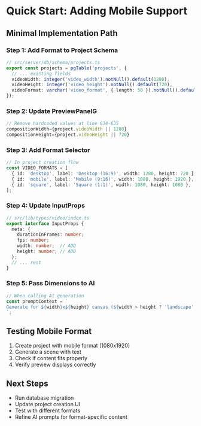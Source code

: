 # Quick Start: Adding Mobile Support

## Minimal Implementation Path

### Step 1: Add Format to Project Schema
```typescript
// src/server/db/schema/projects.ts
export const projects = pgTable('projects', {
  // ... existing fields
  videoWidth: integer('video_width').notNull().default(1280),
  videoHeight: integer('video_height').notNull().default(720),
  videoFormat: varchar('video_format', { length: 50 }).notNull().default('desktop'),
});
```

### Step 2: Update PreviewPanelG
```typescript
// Remove hardcoded values at line 634-635
compositionWidth={project.videoWidth || 1280}
compositionHeight={project.videoHeight || 720}
```

### Step 3: Add Format Selector
```typescript
// In project creation flow
const VIDEO_FORMATS = [
  { id: 'desktop', label: 'Desktop (16:9)', width: 1280, height: 720 },
  { id: 'mobile', label: 'Mobile (9:16)', width: 1080, height: 1920 },
  { id: 'square', label: 'Square (1:1)', width: 1080, height: 1080 },
];
```

### Step 4: Update InputProps
```typescript
// src/lib/types/video/index.ts
export interface InputProps {
  meta: {
    durationInFrames: number;
    fps: number;
    width: number;  // ADD
    height: number; // ADD
  };
  // ... rest
}
```

### Step 5: Pass Dimensions to AI
```typescript
// When calling AI generation
const promptContext = `
Generate for ${width}x${height} canvas (${width > height ? 'landscape' : 'portrait'}).
`;
```

## Testing Mobile Format
1. Create project with mobile format (1080x1920)
2. Generate a scene with text
3. Check if content fits properly
4. Verify preview displays correctly

## Next Steps
- Run database migration
- Update project creation UI
- Test with different formats
- Refine AI prompts for format-specific content